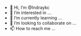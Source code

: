 - 👋 Hi, I’m @Indraykc
- 👀 I’m interested in ...
- 🌱 I’m currently learning ...
- 💞️ I’m looking to collaborate on ...
- 📫 How to reach me ...

<!---
Indraykc/Indraykc is a ✨ special ✨ repository because its `README.md` (this file) appears on your GitHub profile.
You can click the Preview link to take a look at your changes.
--->
